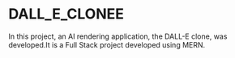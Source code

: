 # DALL_E_CLONEE
  In this project, an AI rendering application, the DALL-E clone, was developed.It is a Full Stack project developed using MERN.
